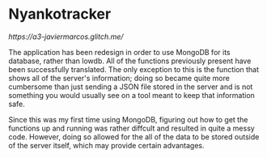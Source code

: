 <h1>Nyankotracker</h1>
<em>https://a3-javiermarcos.glitch.me/</em>
<p>
The application has been redesign in order to use MongoDB for its database, rather than lowdb. All of the functions previously present have been successfully translated. The only exception to this is the function that shows all of the server's information; doing so became quite more cumbersome than just sending a JSON file stored in the server and is not something you would usually see on a tool meant to keep that information safe.
</p>
<p>
Since this was my first time using MongoDB, figuring out how to get the functions up and running was rather diffcult and resulted in quite a messy code. However, doing so allowed for the all of the data to be stored outside of the server itself, which may provide certain advantages.
</p>
